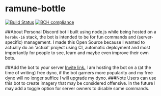 # ramune-bottle

[![Build Status](https://travis-ci.org/ramunecarbonated/ramune-bottle.svg?branch=master)](https://travis-ci.org/ramunecarbonated/ramune-bottle) [![BCH compliance](https://bettercodehub.com/edge/badge/ramunecarbonated/ramune-bottle?branch=master)](https://bettercodehub.com/)

##About
Personal Discord bot I built using node.js while being hosted on a `heroku-16` stack, the bot is intended to be for fun commands and (server-specific) management. I made this Open Source because I wanted to actually do an 'actual' project using CI, automatic deployment and most importantly for people to see, learn and maybe even improve their own bots.

##Add the bot to your server
[Invite link.](https://discordapp.com/oauth2/authorize?client_id=328968948894662666&scope=bot)
I am hosting the bot on a (at the time of writing) free dyno, if the bot garners more popularity and my free dyno will no longer suffice I will upgrade my dyno.
###Note
Users can use this bot to create imagery that may be considered offensive. In the future I may add a toggle option for server owners to disable some commands.
